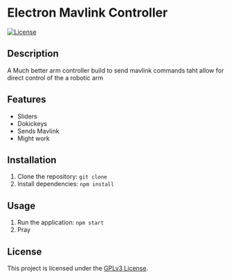 # Electron Mavlink Controller

[![License](https://img.shields.io/badge/license-GPLv3-blue.svg)](LICENSE)

## Description
A Much better arm controller build to send mavlink commands taht allow for direct control of the a robotic arm

## Features
- Sliders
- Dokickeys
- Sends Mavlink
- Might work

## Installation
1. Clone the repository: `git clone`
2. Install dependencies: `npm install`

## Usage
1. Run the application: `npm start`
2. Pray


## License
This project is licensed under the [GPLv3 License](LICENSE).
